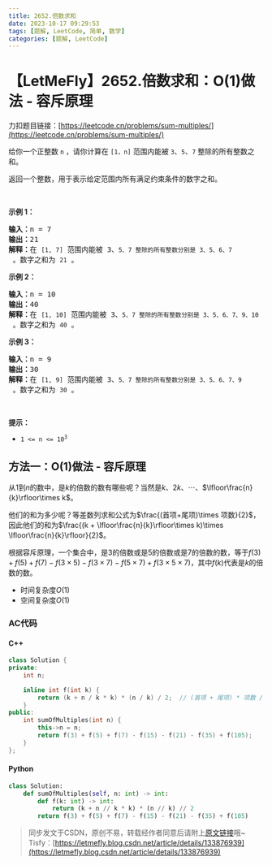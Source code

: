 ```yaml
---
title: 2652.倍数求和
date: 2023-10-17 09:29:53
tags: [题解, LeetCode, 简单, 数学]
categories: [题解, LeetCode]
---
```


# 【LetMeFly】2652.倍数求和：O(1)做法 - 容斥原理

力扣题目链接：[https://leetcode.cn/problems/sum-multiples/](https://leetcode.cn/problems/sum-multiples/)

<p>给你一个正整数 <code>n</code> ，请你计算在 <code>[1，n]</code> 范围内能被 <code>3</code>、<code>5</code>、<code>7</code> 整除的所有整数之和。</p>

<p>返回一个整数，用于表示给定范围内所有满足约束条件的数字之和。</p>

<p>&nbsp;</p>

<p><strong>示例 1：</strong></p>

<pre><strong>输入：</strong>n = 7
<strong>输出：</strong>21
<strong>解释：</strong>在 <code>[1, 7]</code> 范围内能被 3、<code>5、</code><code>7 整除的所有整数分别是</code><code> 3、5、6、7</code> 。数字之和为 <code>21</code> 。
</pre>

<p><strong>示例 2：</strong></p>

<pre><strong>输入：</strong>n = 10
<strong>输出：</strong>40
<strong>解释：</strong>在 <code>[1, 10]</code> 范围内能被 3、<code>5、</code><code>7 整除的所有整数分别是</code><code> 3、5、6、7、9、10</code> 。数字之和为 <code>40</code> 。
</pre>

<p><strong>示例 3：</strong></p>

<pre><strong>输入：</strong>n = 9
<strong>输出：</strong>30
<strong>解释：</strong>在 <code>[1, 9]</code> 范围内能被 3、<code>5、</code><code>7 整除的所有整数分别是</code><code> 3、5、6、7、9</code> 。数字之和为 <code>30</code> 。
</pre>

<p>&nbsp;</p>

<p><strong>提示：</strong></p>

<ul>
	<li><code>1 &lt;= n &lt;= 10<sup>3</sup></code></li>
</ul>


    
## 方法一：O(1)做法 - 容斥原理

从$1$到$n$的数中，是$k$的倍数的数有哪些呢？当然是$k$、$2k$、$\cdots$、$\lfloor\frac{n}{k}\rfloor\times k$。

他们的和为多少呢？等差数列求和公式为$\frac{(首项+尾项)\times 项数}{2}$，因此他们的和为$\frac{(k + \lfloor\frac{n}{k}\rfloor\times k)\times \lfloor\frac{n}{k}\rfloor}{2}$。

根据容斥原理，一个集合中，是$3$的倍数或是$5$的倍数或是$7$的倍数的数，等于$f(3) + f(5) + f(7) - f(3\times5) - f(3\times 7) - f(5\times 7) + f(3\times 5\times 7)$，其中$f(k)$代表是$k$的倍数的数。

+ 时间复杂度$O(1)$
+ 空间复杂度$O(1)$

### AC代码

#### C++

```cpp
class Solution {
private:
    int n;

    inline int f(int k) {
        return (k + n / k * k) * (n / k) / 2;  // (首项 + 尾项) * 项数 / 2
    }
public:
    int sumOfMultiples(int n) {
        this->n = n;
        return f(3) + f(5) + f(7) - f(15) - f(21) - f(35) + f(105);
    }
};
```

#### Python

```python
class Solution:
    def sumOfMultiples(self, n: int) -> int:
        def f(k: int) -> int:
            return (k + n // k * k) * (n // k) // 2
        return f(3) + f(5) + f(7) - f(15) - f(21) - f(35) + f(105)
```

> 同步发文于CSDN，原创不易，转载经作者同意后请附上[原文链接](https://blog.letmefly.xyz/2023/10/17/LeetCode%202652.%E5%80%8D%E6%95%B0%E6%B1%82%E5%92%8C/)哦~
> Tisfy：[https://letmefly.blog.csdn.net/article/details/133876939](https://letmefly.blog.csdn.net/article/details/133876939)
